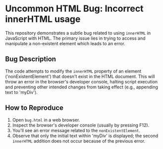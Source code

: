 # Uncommon HTML Bug: Incorrect innerHTML usage

This repository demonstrates a subtle bug related to using `innerHTML` in JavaScript with HTML. The primary issue lies in trying to access and manipulate a non-existent element which leads to an error.

## Bug Description
The code attempts to modify the `innerHTML` property of an element ('nonExistentElement') that doesn't exist in the HTML document.  This will throw an error in the browser's developer console, halting script execution and preventing other intended changes from taking effect (e.g., appending text to 'myDiv').

## How to Reproduce
1. Open `bug.html` in a web browser.
2. Inspect the browser's developer console (usually by pressing F12).
3. You'll see an error message related to the `nonExistentElement`.
4. Observe that only the initial text within 'myDiv' is displayed; the second `innerHTML` addition does not occur because of the previous error.